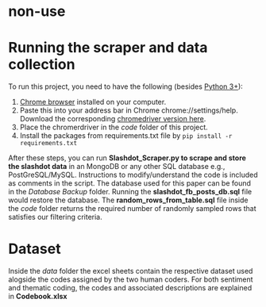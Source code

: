 # non-use

# Running the scraper and data collection

To run this project, you need to have the following (besides [Python 3+](https://www.python.org/downloads/)):

1. [Chrome browser](https://www.google.com/chrome/) installed on your computer.
2. Paste this into your address bar in Chrome chrome://settings/help. Download the corresponding [chromedriver version here](https://chromedriver.chromium.org/downloads).
3. Place the chromerdriver in the *code* folder of this project.
4. Install the packages from requirements.txt file by `pip install -r requirements.txt`

After these steps, you can run **Slashdot_Scraper.py to scrape and store the slashdot data** in an MongoDB or any other SQL database e.g., PostGreSQL/MySQL. Instructions to modify/understand the code is included as comments in the script. The database used for this paper can be found in the *Database Backup* folder. Running the **slashdot_fb_posts_db.sql** file would restore the database. The **random_rows_from_table.sql** file inside the *code* folder returns the required number of randomly sampled rows that satisfies our filtering criteria.

# Dataset

Inside the *data* folder the excel sheets contain the respective dataset used alogside the codes assigned by the two human coders. For both sentiment and thematic coding, the codes and associated descriptions are explained in **Codebook.xlsx**
